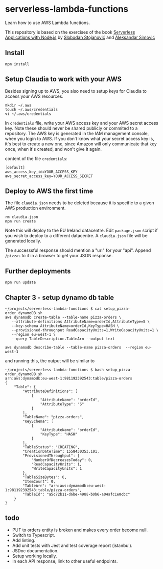 # serverless-lambda-functions
Learn how to use AWS Lambda functions.

This repository is based on the exercises of the book [Serverless Applications with Node.js](https://www.manning.com/books/serverless-applications-with-node-js) by [Slobodan Stojanović](https://twitter.com/slobodan_?lang=en) and [Aleksandar Simović](https://twitter.com/simalexan?lang=en)

## Install
```
npm install
```

## Setup Claudia to work with your AWS
Besides signing up to AWS, you also need to setup keys for Claudia to access your AWS resources.

```
mkdir ~/.aws
touch ~/.aws/credentials
vi ~/.aws/credentials
```

In `credentials` file, write your AWS access key and your AWS secret access key. Note these should never be shared publicly or commited to a repository. The AWS key is generated in the IAM management console, when you login to AWS. If you don't know what your secret access key is, it's best to create a new one, since Amazon will only communicate that key once, when it's created, and won't give it again.

content of  the file `credentials`:
```
[default]
aws_access_key_id=YOUR_ACCESS_KEY
aws_secret_access_key=YOUR_ACCESS_SECRET
```

## Deploy to AWS the first time
The file `claudia.json` needs to be deleted because it is specific to a given AWS production environment.

```
rm claudia.json
npm run create
```

Note this will deploy to the EU Ireland datacentre. Edit `package.json` script if you wish to deploy to a different datacentre. A `claudia.json` file will be generated locally.

The successsful response should mention a "url" for your "api". Append `/pizzas` to it in a browser to get your JSON response.

## Further deployments
```
npm run update
```

## Chapter 3 - setup dynamo db table


```
~/projects/serverless-lambda-functions $ cat setup_pizza-order_dynamoDB.sh
aws dynamodb create-table --table-name pizza-orders \
   --attribute-definitions AttributeName=orderId,AttributeType=S \
   --key-schema AttributeName=orderId,KeyType=HASH \
   --provisioned-throughput ReadCapacityUnits=1,WriteCapacityUnits=1 \
   --region eu-west-1 \
   --query TableDescription.TableArn --output text

aws dynamodb describe-table --table-name pizza-orders  --region eu-west-1
```

and running this, the output will be similar to
```
~/projects/serverless-lambda-functions $ bash setup_pizza-order_dynamoDB.sh
arn:aws:dynamodb:eu-west-1:981192392543:table/pizza-orders
{
    "Table": {
        "AttributeDefinitions": [
            {
                "AttributeName": "orderId",
                "AttributeType": "S"
            }
        ],
        "TableName": "pizza-orders",
        "KeySchema": [
            {
                "AttributeName": "orderId",
                "KeyType": "HASH"
            }
        ],
        "TableStatus": "CREATING",
        "CreationDateTime": 1558430353.101,
        "ProvisionedThroughput": {
            "NumberOfDecreasesToday": 0,
            "ReadCapacityUnits": 1,
            "WriteCapacityUnits": 1
        },
        "TableSizeBytes": 0,
        "ItemCount": 0,
        "TableArn": "arn:aws:dynamodb:eu-west-1:981192392543:table/pizza-orders",
        "TableId": "a5c72b11-d6be-4988-b0b6-a04afc1e0cbc"
    }
}
```

## todo
- PUT to orders entity is broken and makes every order become null.
- Switch to Typescript.
- Add linting.
- Add unit tests with Jest and test coverage report (istanbul).
- JSDoc documentation.
- Setup working locally.
- In each API response, link to other useful endpoints.
